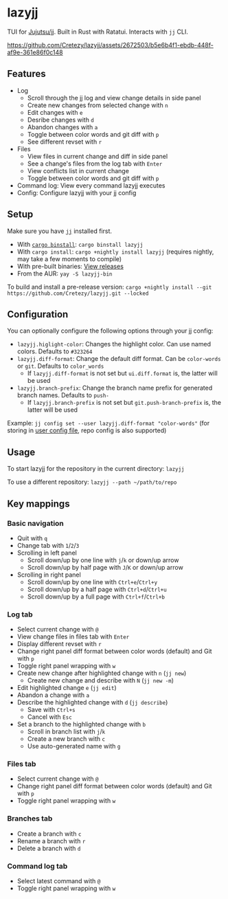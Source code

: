 # lazyjj

TUI for [Jujutsu/jj](https://github.com/martinvonz/jj). Built in Rust with Ratatui. Interacts with `jj` CLI.

https://github.com/Cretezy/lazyjj/assets/2672503/b5e6b4f1-ebdb-448f-af9e-361e86f0c148

## Features

- Log
  - Scroll through the jj log and view change details in side panel
  - Create new changes from selected change with `n`
  - Edit changes with `e`
  - Desribe changes with `d`
  - Abandon changes with `a`
  - Toggle between color words and git diff with `p`
  - See different revset with `r`
- Files
  - View files in current change and diff in side panel
  - See a change's files from the log tab with `Enter`
  - View conflicts list in current change
  - Toggle between color words and git diff with `p`
- Command log: View every command lazyjj executes
- Config: Configure lazyjj with your jj config

## Setup

Make sure you have [`jj`](https://martinvonz.github.io/jj/latest/install-and-setup) installed first.

- With [`cargo binstall`](https://github.com/cargo-bins/cargo-binstall): `cargo binstall lazyjj`
- With `cargo install`: `cargo +nightly install lazyjj` (requires nightly, may take a few moments to compile)
- With pre-built binaries: [View releases](https://github.com/Cretezy/lazyjj/releases)
- From the AUR: `yay -S lazyjj-bin`

To build and install a pre-release version: `cargo +nightly install --git https://github.com/Cretezy/lazyjj.git --locked`

## Configuration

You can optionally configure the following options through your jj config:

- `lazyjj.higlight-color`: Changes the highlight color. Can use named colors. Defaults to `#323264`
- `lazyjj.diff-format`: Change the default diff format. Can be `color-words` or `git`. Defaults to `color_words`
  - If `lazyjj.diff-format` is not set but `ui.diff.format` is, the latter will be used
- `lazyjj.branch-prefix`: Change the branch name prefix for generated branch names. Defaults to `push-`
  - If `lazyjj.branch-prefix` is not set but `git.push-branch-prefix` is, the latter will be used

Example: `jj config set --user lazyjj.diff-format "color-words"` (for storing in [user config file](https://martinvonz.github.io/jj/latest/config/#user-config-file), repo config is also supported)

## Usage

To start lazyjj for the repository in the current directory: `lazyjj`

To use a different repository: `lazyjj --path ~/path/to/repo`

## Key mappings

### Basic navigation

- Quit with `q`
- Change tab with `1`/`2`/`3`
- Scrolling in left panel
  - Scroll down/up by one line with `j`/`k` or down/up arrow
  - Scroll down/up by half page with `J`/`K` or down/up arrow
- Scrolling in right panel
  - Scroll down/up by one line with `Ctrl+e`/`Ctrl+y`
  - Scroll down/up by a half page with `Ctrl+d`/`Ctrl+u`
  - Scroll down/up by a full page with `Ctrl+f`/`Ctrl+b`

### Log tab

- Select current change with `@`
- View change files in files tab with `Enter`
- Display different revset with `r`
- Change right panel diff format between color words (default) and Git with `p`
- Toggle right panel wrapping with `w`
- Create new change after highlighted change with `n` (`jj new`)
  - Create new change and describe with `N` (`jj new -m`)
- Edit highlighted change `e` (`jj edit`)
- Abandon a change with `a`
- Describe the highlighted change with `d` (`jj describe`)
  - Save with `Ctrl+s`
  - Cancel with `Esc`
- Set a branch to the highlighted change with `b`
  - Scroll in branch list with `j`/`k`
  - Create a new branch with `c`
  - Use auto-generated name with `g`

### Files tab

- Select current change with `@`
- Change right panel diff format between color words (default) and Git with `p`
- Toggle right panel wrapping with `w`

### Branches tab

- Create a branch with `c`
- Rename a branch with `r`
- Delete a branch with `d`

### Command log tab

- Select latest command with `@`
- Toggle right panel wrapping with `w`
